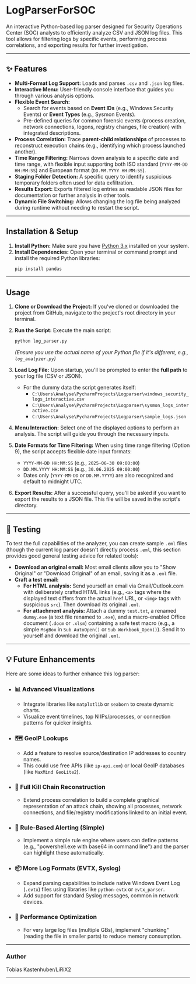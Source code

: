 # LogParserForSOC

An interactive Python-based log parser designed for Security Operations Center (SOC) analysts to efficiently analyze CSV and JSON log files. This tool allows for filtering logs by specific events, performing process correlations, and exporting results for further investigation.

-----

## ✨ Features

  * **Multi-Format Log Support:** Loads and parses `.csv` and `.json` log files.
  * **Interactive Menu:** User-friendly console interface that guides you through various analysis options.
  * **Flexible Event Search:**
      * Search for events based on **Event IDs** (e.g., Windows Security Events) or **Event Types** (e.g., Sysmon Events).
      * Pre-defined queries for common forensic events (process creation, network connections, logons, registry changes, file creation) with integrated descriptions.
  * **Process Correlation:** Trace **parent-child relationships** of processes to reconstruct execution chains (e.g., identifying which process launched another).
  * **Time Range Filtering:** Narrows down analysis to a specific date and time range, with flexible input supporting both ISO standard (`YYYY-MM-DD HH:MM:SS`) and European format (`DD.MM.YYYY HH:MM:SS`).
  * **Staging Folder Detection:** A specific query to identify suspicious temporary folders often used for data exfiltration.
  * **Results Export:** Exports filtered log entries as readable JSON files for documentation or further analysis in other tools.
  * **Dynamic File Switching:** Allows changing the log file being analyzed during runtime without needing to restart the script.

-----

## Installation & Setup

1.  **Install Python:** Make sure you have [Python 3.x](https://www.python.org/downloads/) installed on your system.
2.  **Install Dependencies:** Open your terminal or command prompt and install the required Python libraries:
    ```bash
    pip install pandas
    ```

-----

## Usage

1.  **Clone or Download the Project:**
    If you've cloned or downloaded the project from GitHub, navigate to the project's root directory in your terminal.

2.  **Run the Script:**
    Execute the main script:

    ```bash
    python log_parser.py
    ```

    *(Ensure you use the actual name of your Python file if it's different, e.g., `log_analyzer.py`)*

3.  **Load Log File:**
    Upon startup, you'll be prompted to enter the **full path** to your log file (CSV or JSON).

      * For the dummy data the script generates itself:
          * `C:\Users\Analyse\PycharmProjects\Logparser\windows_security_logs_interactive.csv`
          * `C:\Users\Analyse\PycharmProjects\Logparser\sysmon_logs_interactive.csv`
          * `C:\Users\Analyse\PycharmProjects\Logparser\sample_logs.json`

4.  **Menu Interaction:**
    Select one of the displayed options to perform an analysis. The script will guide you through the necessary inputs.

5.  **Date Formats for Time Filtering:**
    When using time range filtering (Option 9), the script accepts flexible date input formats:

      * `YYYY-MM-DD HH:MM:SS` (e.g., `2025-06-30 09:00:00`)
      * `DD.MM.YYYY HH:MM:SS` (e.g., `30.06.2025 09:00:00`)
      * Dates only (`YYYY-MM-DD` or `DD.MM.YYYY`) are also recognized and default to midnight UTC.

6.  **Export Results:**
    After a successful query, you'll be asked if you want to export the results to a JSON file. This file will be saved in the script's directory.

-----

## 🧪 Testing

To test the full capabilities of the analyzer, you can create sample `.eml` files (though the current log parser doesn't directly process `.eml`, this section provides good general testing advice for related tools):

  * **Download an original email:** Most email clients allow you to "Show Original" or "Download Original" of an email, saving it as a `.eml` file.
  * **Craft a test email:**
      * **For HTML analysis:** Send yourself an email via Gmail/Outlook.com with deliberately crafted HTML links (e.g., `<a>` tags where the displayed text differs from the actual `href` URL, or `<img>` tags with suspicious `src`). Then download its original `.eml`.
      * **For attachment analysis:** Attach a dummy `test.txt`, a renamed `dummy.exe` (a text file renamed to `.exe`), and a macro-enabled Office document (`.docm` or `.xlsm`) containing a safe test macro (e.g., a simple `MsgBox` in `Sub AutoOpen()` or `Sub Workbook_Open()`). Send it to yourself and download the original `.eml`.

-----

## 💡 Future Enhancements

Here are some ideas to further enhance this log parser:

  * ### 📊 **Advanced Visualizations**

      * Integrate libraries like `matplotlib` or `seaborn` to create dynamic charts.
      * Visualize event timelines, top N IPs/processes, or connection patterns for quicker insights.

  * ### 🗺️ **GeoIP Lookups**

      * Add a feature to resolve source/destination IP addresses to country names.
      * This could use free APIs (like `ip-api.com`) or local GeoIP databases (like `MaxMind GeoLite2`).

  * ### 🔗 **Full Kill Chain Reconstruction**

      * Extend process correlation to build a complete graphical representation of an attack chain, showing all processes, network connections, and file/registry modifications linked to an initial event.

  * ### 🔔 **Rule-Based Alerting (Simple)**

      * Implement a simple rule engine where users can define patterns (e.g., "powershell.exe with base64 in command line") and the parser can highlight these automatically.

  * ### 📦 **More Log Formats (EVTX, Syslog)**

      * Expand parsing capabilities to include native Windows Event Log (`.evtx`) files using libraries like `python-evtx` or `evtx_parser`.
      * Add support for standard Syslog messages, common in network devices.

  * ### 🚀 **Performance Optimization**

      * For very large log files (multiple GBs), implement "chunking" (reading the file in smaller parts) to reduce memory consumption.

-----

### Author

Tobias Kastenhuber/LiRiX2

-----
